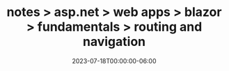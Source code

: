 ---
title: notes > asp.net > web apps > blazor > fundamentals > routing and navigation
date: 2023-07-18T00:00:00-06:00
draft: false
weight: 1
---